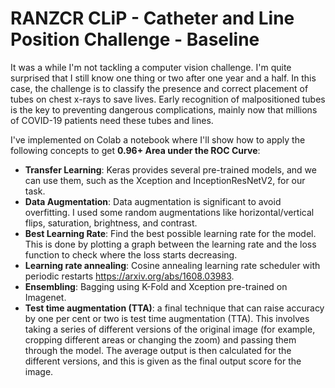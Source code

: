 # RANZCR CLiP - Catheter and Line Position Challenge - Baseline

It was a while I'm not tackling a computer vision challenge. I'm quite surprised that I still know one thing or two after one year and a half. In this case, the challenge is to classify the presence and correct placement of tubes on chest x-rays to save lives. Early recognition of malpositioned tubes is the key to preventing dangerous complications, mainly now that millions of COVID-19 patients need these tubes and lines. 

I've implemented on Colab a notebook where I'll show how to apply the following concepts to get **0.96+ Area under the ROC Curve**:
* **Transfer Learning**: Keras provides several pre-trained models, and we can use them, such as the Xception and InceptionResNetV2, for our task.
* **Data Augmentation**: Data augmentation is significant to avoid overfitting. I used some random augmentations like horizontal/vertical flips, saturation, brightness, and contrast.
* **Best Learning Rate**: Find the best possible learning rate for the model. This is done by plotting a graph between the learning rate and the loss function to check where the loss starts decreasing.
* **Learning rate annealing**: Cosine annealing learning rate scheduler with periodic restarts https://arxiv.org/abs/1608.03983.
* **Ensembling**: Bagging using K-Fold and Xception pre-trained on Imagenet.
* **Test time augmentation (TTA)**: a final technique that can raise accuracy by one per cent or two is test time augmentation (TTA). This involves taking a series of different versions of the original image (for example, cropping different areas or changing the zoom) and passing them through the model. The average output is then calculated for the different versions, and this is given as the final output score for the image.

